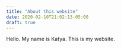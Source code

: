 ```yaml
---
title: "About this website"
date: 2020-02-10T21:02:13-05:00
draft: true
---
```


Hello. My name is Katya. This is my website. 

